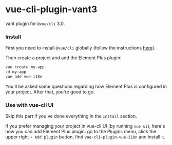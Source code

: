 # vue-cli-plugin-vant3

vant plugin for `@vue/cli` 3.0.

### Install

First you need to install `@vue/cli` globally (follow the instructions [here](https://cli.vuejs.org/)).

Then create a project and add the Element Plus plugin:

```bash
vue create my-app
cd my-app
vue add vue-i18n
```

You'll be asked some questions regarding how Element Plus is configured in your project. After that, you're good to go.

### Use with vue-cli UI

Skip this part if you've done everything in the `Install` section.

If you prefer managing your project in vue-cli UI (by running `vue ui`), here's how you can add Element Plus plugin: go to the Plugins menu, click the upper right `+ Add plugin` button, find `vue-cli-plugin-vue-i18n` and install it.
